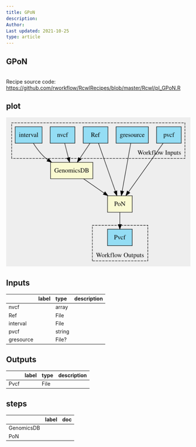 ```yaml
---
title: GPoN
description: 
Author: 
Last updated: 2021-10-25
type: article
---
```

## GPoN
<br>Recipe source code: <https://github.com/rworkflow/RcwlRecipes/blob/master/Rcwl/pl_GPoN.R>
## plot
![## GPoN](/plots/GPoN.svg)
## Inputs
|          |label |type   |description  |
|:---------|:-----|:------|:------------|
|nvcf      |      |array  |  |
|Ref       |      |File   |  |
|interval  |      |File   |  |
|pvcf      |      |string |  |
|gresource |      |File?  |  |
## Outputs
|     |label        |type |description  |
|:----|:------------|:----|:------------|
|Pvcf |  |File |  |
## steps
|           |label        |doc          |
|:----------|:------------|:------------|
|GenomicsDB |  |  |
|PoN        |  |  |
